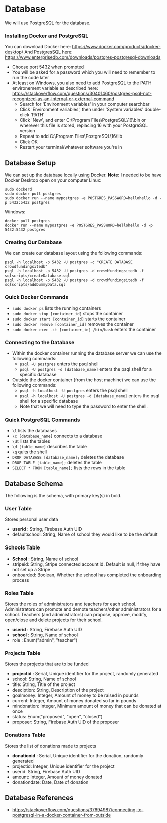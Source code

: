 # Database
We will use PostgreSQL for the database. 

### Installing Docker and PostgreSQL
You can download Docker here: https://www.docker.com/products/docker-desktop/
And PostgresSQL here: https://www.enterprisedb.com/downloads/postgres-postgresql-downloads
- Choose port 5432 when prompted
- You will be asked for a password which you will need to remember to run the code later
- At least on Windows, you also need to add PostgreSQL to the PATH environement variable as described here: https://stackoverflow.com/questions/30401460/postgres-psql-not-recognized-as-an-internal-or-external-command
    - Search for 'Environment variables' in your computer searchbar
    - Click 'Environment variables', then under 'System variables' double-click 'PATH'
    - Click 'New', and enter C:\Program Files\PostgreSQL\16\bin or wherever this file is stored, replacing 16 with your PostgreSQL version
    - Repeat to add C:\Program Files\PostgreSQL\16\lib
    - Click OK
    - Restart your terminal/whatever software you're in

## Database Setup
We can set up the database locally using Docker.
**Note:** I needed to be have Docker Desktop open on your computer
Linux:
```
sudo dockerd
sudo docker pull postgres
sudo docker run --name mypostgres -e POSTGRES_PASSWORD=hellohello -d -p 5432:5432 postgres
```
Windows:
```
docker pull postgres
docker run --name mypostgres -e POSTGRES_PASSWORD=hellohello -d -p 5432:5432 postgres
```

### Creating Our Database
We can create our database layout using the following commands:
```
psql -h localhost -p 5432 -U postgres -c "CREATE DATABASE crowdfundingsitedb"
psql -h localhost -p 5432 -U postgres -d crowdfundingsitedb -f sqlscripts/createDatabase.sql
psql -h localhost -p 5432 -U postgres -d crowdfundingsitedb -f sqlscripts/addDummyData.sql
```

### Quick Docker Commands
- `sudo docker ps` lists the running containers
- `sudo docker stop [container_id]` stops the container
- `sudo docker start [container_id]` starts the container
- `sudo docker remove [container_id]` removes the container
- `sudo docker exec -it [container_id] /bin/bash` enters the container

### Connecting to the Database
- Within the docker container running the database server we can use the following commands:
    - `psql -U postgres` enters the psql shell
    - `psql -U postgres -d [database_name]` enters the psql shell for a specific database
- Outside the docker container (from the host machine) we can use the following commands:
    - `psql -h localhost -U postgres` enters the psql shell
    - `psql -h localhost -U postgres -d [database_name]` enters the psql shell for a specific database
    - Note that we will need to type the password to enter the shell.

### Quick PostgreSQL Commands
- `\l` lists the databases
- `\c [database_name]` connects to a database
- `\dt` lists the tables
- `\d [table_name]` describes the table
- `\q` quits the shell
- `DROP DATABASE [database_name];` deletes the database
- `DROP TABLE [table_name];` deletes the table
- `SELECT * FROM [table_name];` lists the rows in the table


## Database Schema
The following is the schema, with primary key(s) in bold.
### User Table
Stores personal user data
- **userid** : String, Firebase Auth UID
- defaultschool: String, Name of school they would like to be the default

### Schools Table
- **School** : String, Name of school
- stripeid: String, Stripe connected account id. Default is null, if they have not set up a Stripe
- onboarded: Boolean, Whether the school has completed the onboarding process

### Roles Table
Stores the roles of administrators and teachers for each school. Administrators can promote and demote teachers/other administrators for a school. Teachers (and administrators) can propose, approve, modify, open/close and delete projects for their school.

- **userid** : String, Firebase Auth UID
- **school** : String, Name of school
- role : Enum("admin", "teacher")

### Projects Table
Stores the projects that are to be funded
- **projectid** : Serial, Unique identifier for the project, randomly generated
- school: String, Name of school
- title: String, Title of the project
- desciption: String, Description of the project
- goalmoney: Integer, Amount of money to be raised in pounds
- current: Integer, Amount of money donated so far in pounds
- mindonation: Integer, Minimum amount of money that can be donated at once
- status: Enum("proposed", "open", "closed")
- proposer: String, Firebase Auth UID of the proposer

### Donations Table
Stores the list of donations made to projects
- **donationid** : Serial, Unique identifier for the donation, randomly generated
- projectid: Integer, Unique identifier for the project
- userid: String, Firebase Auth UID
- amount: Integer, Amount of money donated
- donationdate: Date, Date of donation


## Database References
- https://stackoverflow.com/questions/37694987/connecting-to-postgresql-in-a-docker-container-from-outside
